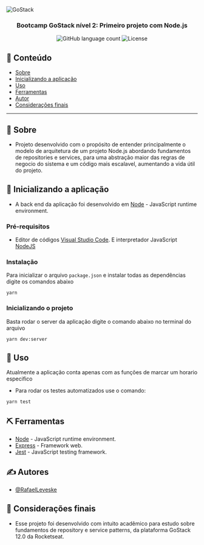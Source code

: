 <img alt="GoStack" src="https://storage.googleapis.com/golden-wind/bootcamp-gostack/header-desafios.png" />

<h3 align="center">
  Bootcamp GoStack nível 2: Primeiro projeto com Node.js 
</h3>

<p align="center">
  <img alt="GitHub language count" src="https://img.shields.io/github/languages/count/rocketseat/bootcamp-gostack-desafios?color=%2304D361">

  <img alt="License" src="https://img.shields.io/badge/license-MIT-%2304D361">

</p>

## 📝 Conteúdo

- [Sobre](#about)
- [Inicializando a aplicação](#getting_started)
- [Uso](#usage)
- [Ferramentas](#built_using)
- [Autor](#authors)
- [Considerações finais](#acknowledgement)

---

## 🏁 Sobre <a name = "about"></a>

- Projeto desenvolvido com o propósito de entender principalmente o modelo de arquitetura de um projeto Node.js abordando fundamentos de repositories e services, para uma abstração maior das regras de negocio do sistema e um código mais escalavel, aumentando a vida útil do projeto.
## 🏁 Inicializando a aplicação <a name = "getting_started"></a>

- A back end da aplicação foi desenvolvido em [Node](https://nodejs.org/en/) - JavaScript runtime environment.


### Pré-requisitos
- Editor de códigos [Visual Studio Code](https://code.visualstudio.com/download). E interpretador JavaScript [NodeJS](https://nodejs.org/pt-br/download/)

### Instalação

Para inicializar o arquivo `package.json` e instalar todas as dependências digite os comandos abaixo

```
yarn
```

### Inicializando o projeto

Basta rodar o server da aplicação digite o comando abaixo no terminal do arquivo

```
yarn dev:server
```

## 🎈 Uso <a name="usage"></a>

Atualmente a aplicação conta apenas com as funções de marcar um horario especifico

- Para rodar os testes automatizados use o comando:

```
yarn test
```

## ⛏️ Ferramentas <a name = "built_using"></a>

- [Node](https://nodejs.org/en/) - JavaScript runtime environment.
- [Express](https://expressjs.com/pt-br/) - Framework web.
- [Jest](https://jestjs.io/) - JavaScript testing framework.

## ✍️ Autores <a name = "authors"></a>

- [@RafaelLeveske](https://github.com/RafaelLeveske)

## 🎉 Considerações finais <a name = "acknowledgement"></a>

- Esse projeto foi desenvolvido com intuito acadêmico para estudo sobre fundamentos de repository e service patterns, da plataforma GoStack 12.0 da Rocketseat.


